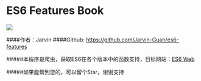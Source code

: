 # ES6 Features Book

![](http://thumbnail0.baidupcs.com/thumbnail/bb6bc87bc17795c0f6e77b8b222adb24?fid=1129354258-250528-538796242172703&time=1462665600&rt=sh&sign=FDTAER-DCb740ccc5511e5e8fedcff06b081203-vVTKlud6gqu73SBOFUsVPhjNHXY%3D&expires=8h&chkv=0&chkbd=0&chkpc=&dp-logid=2977233643732368070&dp-callid=0&size=c710_u400&quality=100)

####作者：Jarvin
####Github: https://github.com/Jarvin-Guan/es6-features

#####本程序是爬虫，获取ES6在各个版本中的函数支持，目标网站：[ES6 Web](http://node.green/)

#####如果能帮到您的，可以留个Star，谢谢支持
